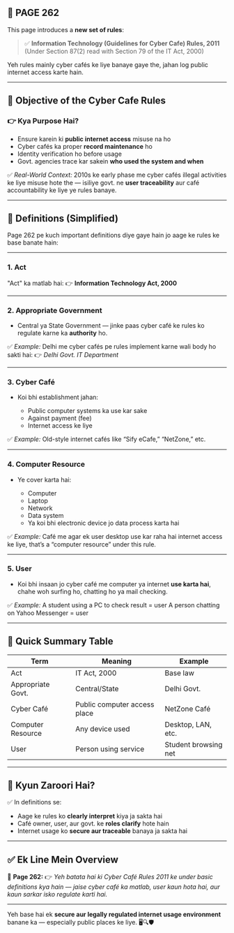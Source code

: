 ## 📄 **PAGE 262**

This page introduces a **new set of rules**:

> ✅ **Information Technology (Guidelines for Cyber Cafe) Rules, 2011**
> (Under Section 87(2) read with Section 79 of the IT Act, 2000)

Yeh rules mainly cyber cafés ke liye banaye gaye the, jahan log public internet access karte hain.

---

## 🔹 Objective of the Cyber Cafe Rules

### 👉 Kya Purpose Hai?

* Ensure karein ki **public internet access** misuse na ho
* Cyber cafés ka proper **record maintenance** ho
* Identity verification ho before usage
* Govt. agencies trace kar sakein **who used the system and when**

✅ *Real-World Context:*
2010s ke early phase me cyber cafés illegal activities ke liye misuse hote the — isiliye govt. ne **user traceability** aur café accountability ke liye ye rules banaye.

---

## 🔹 Definitions (Simplified)

Page 262 pe kuch important definitions diye gaye hain jo aage ke rules ke base banate hain:

---

### 1. **Act**

"Act" ka matlab hai:
👉 **Information Technology Act, 2000**

---

### 2. **Appropriate Government**

* Central ya State Government — jinke paas cyber café ke rules ko regulate karne ka **authority** ho.

✅ *Example:*
Delhi me cyber cafés pe rules implement karne wali body ho sakti hai:
👉 *Delhi Govt. IT Department*

---

### 3. **Cyber Café**

* Koi bhi establishment jahan:

  * Public computer systems ka use kar sake
  * Against payment (fee)
  * Internet access ke liye

✅ *Example:*
Old-style internet cafés like “Sify eCafe,” “NetZone,” etc.

---

### 4. **Computer Resource**

* Ye cover karta hai:

  * Computer
  * Laptop
  * Network
  * Data system
  * Ya koi bhi electronic device jo data process karta hai

✅ *Example:*
Café me agar ek user desktop use kar raha hai internet access ke liye, that’s a “computer resource” under this rule.

---

### 5. **User**

* Koi bhi insaan jo cyber café me computer ya internet **use karta hai**, chahe woh surfing ho, chatting ho ya mail checking.

✅ *Example:*
A student using a PC to check result = user
A person chatting on Yahoo Messenger = user

---

## 🧩 **Quick Summary Table**

| Term              | Meaning                      | Example              |
| ----------------- | ---------------------------- | -------------------- |
| Act               | IT Act, 2000                 | Base law             |
| Appropriate Govt. | Central/State                | Delhi Govt.          |
| Cyber Café        | Public computer access place | NetZone Café         |
| Computer Resource | Any device used              | Desktop, LAN, etc.   |
| User              | Person using service         | Student browsing net |

---

## 🔹 **Kyun Zaroori Hai?**

✅ In definitions se:

* Aage ke rules ko **clearly interpret** kiya ja sakta hai
* Café owner, user, aur govt. ke **roles clarify** hote hain
* Internet usage ko **secure aur traceable** banaya ja sakta hai

---

## ✅ **Ek Line Mein Overview**

📌 **Page 262:**
👉 *Yeh batata hai ki Cyber Café Rules 2011 ke under basic definitions kya hain — jaise cyber café ka matlab, user kaun hota hai, aur kaun sarkar isko regulate karti hai.*

---

Yeh base hai ek **secure aur legally regulated internet usage environment** banane ka — especially public places ke liye. 🖥️🔍🛡️
